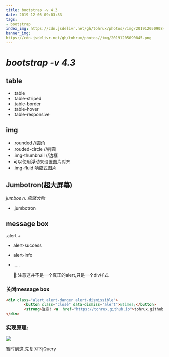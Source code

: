 ```yaml
---
title: bootstrap -v 4.3
date: 2019-12-05 09:03:33
tags:
- bootstrap
index_img: https://cdn.jsdelivr.net/gh/tohrux/photos//img/20191205090845.png
banner_img:
https://cdn.jsdelivr.net/gh/tohrux/photos//img/20191205090845.png
---
```


# *bootstrap -v 4.3*

## table

- .table
- .table-striped
- .table-border
- .table-hover
- .table-responsive

## img

- .rounded //圆角
- .rouded-circle //椭圆
- .img-thumbnail //边框
- 可以使用浮动来设置图片对齐
- .img-fluid 响应式图片

## Jumbotron(超大屏幕)

*jumbos n. 庞然大物*

- .jumbotron

## message box

.alert +

- alert-success

- alert-info

- .....

  👩:注意这并不是一个真正的alert,只是一个div样式

### 关闭message box

```html
<div class="alert alert-danger alert-dismissible">
        <button class="close" data-dismiss="alert">&times;</button>
        <strong>注意! <a 	href="https://tohrux.github.io">tohrux.github.io</a></strong>
</div>
```

### 实现原理:

![](https://cdn.jsdelivr.net/gh/tohrux/photos//img/20191205094324.png)

暂时到这,先复习下jQuery

